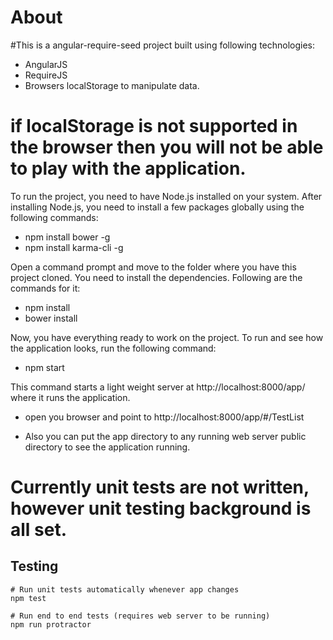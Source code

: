 # About

#This is a angular-require-seed project built using following technologies:

 - AngularJS
 - RequireJS
 - Browsers localStorage to manipulate data.

 # if localStorage is not supported in the browser then you will not be able to play with the application.


To run the project, you need to have Node.js installed on your system. After installing Node.js, you need to install a few packages globally using the following commands:

 - npm install bower -g
 - npm install karma-cli -g

Open a command prompt and move to the folder where you have this project cloned. You need to install the dependencies. Following are the commands for it:

 - npm install
 - bower install

Now, you have everything ready to work on the project. To run and see how the application looks, run the following command:

 - npm start

This command starts a light weight server at http://localhost:8000/app/ where it runs the application.

- open you browser and point to http://localhost:8000/app/#/TestList

- Also you can put the app directory to any running web server public directory to see the application running.

# Currently unit tests are not written, however unit testing background is all set.

## Testing

    # Run unit tests automatically whenever app changes
    npm test

    # Run end to end tests (requires web server to be running)
    npm run protractor




